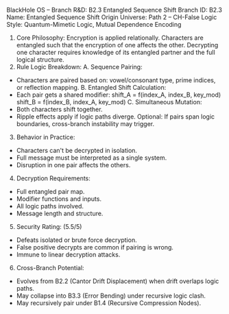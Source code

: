 BlackHole OS – Branch R&D: B2.3 Entangled Sequence Shift
Branch ID: B2.3
Name: Entangled Sequence Shift
Origin Universe: Path 2 – CH-False Logic
Style: Quantum-Mimetic Logic, Mutual Dependence Encoding
1. Core Philosophy:
Encryption is applied relationally. Characters are entangled such that the encryption of one affects the other.
Decrypting one character requires knowledge of its entangled partner and the full logical structure.
2. Rule Logic Breakdown:
A. Sequence Pairing:
 - Characters are paired based on: vowel/consonant type, prime indices, or reflection mapping.
B. Entangled Shift Calculation:
 - Each pair gets a shared modifier:
 shift_A = f(index_A, index_B, key_mod)
 shift_B = f(index_B, index_A, key_mod)
C. Simultaneous Mutation:
 - Both characters shift together.
 - Ripple effects apply if logic paths diverge.
Optional: If pairs span logic boundaries, cross-branch instability may trigger.
3. Behavior in Practice:
- Characters can't be decrypted in isolation.
- Full message must be interpreted as a single system.
- Disruption in one pair affects the others.
4. Decryption Requirements:
- Full entangled pair map.
- Modifier functions and inputs.
- All logic paths involved.
- Message length and structure.
5. Security Rating: (5.5/5)
- Defeats isolated or brute force decryption.
- False positive decrypts are common if pairing is wrong.
- Immune to linear decryption attacks.
6. Cross-Branch Potential:
- Evolves from B2.2 (Cantor Drift Displacement) when drift overlaps logic paths.
- May collapse into B3.3 (Error Bending) under recursive logic clash.
- May recursively pair under B1.4 (Recursive Compression Nodes).